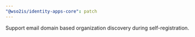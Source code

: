 ```yaml
---
"@wso2is/identity-apps-core": patch
---
```


Support email domain based organization discovery during self-registration.
